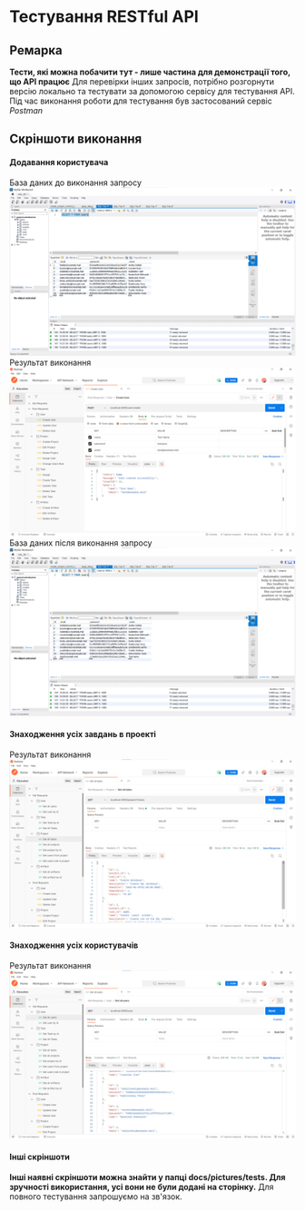 # Тестування RESTful API

## Ремарка

**Тести, які можна побачити тут - лише частина для демонстрації того, що API працює**
Для перевірки інших запросів, потрібно розгорнути версію локально та тестувати за допомогою сервісу для тестування API.
Під час виконання роботи для тестування був застосований сервіс *Postman*

## Скріншоти виконання
#### Додавання користувача
База даних до виконання запросу
![DB before creating user](../docs/pictures/tests/create_user_before.png)
Результат виконання
![Creating user](../docs/pictures/tests/create_user.png)
База даних після виконання запросу
![DB after creating user](../docs/pictures/tests/create_user_after.png)

#### Знаходження усіх завдань в проекті
Результат виконання
![Getting tasks by project](../docs/pictures/tests/get_tasks_by_project.png)

#### Знаходження усіх користувачів
Результат виконання
![Getting all users](../docs/pictures/tests/get_all_users.png)

#### Інші скріншоти
**Інші наявні скріншоти можна знайти у папці docs/pictures/tests. Для зручності використання, усі вони не були додані на сторінку.**
Для повного тестування запрошуємо на зв'язок.
